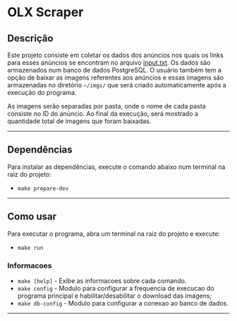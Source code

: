# OLX Scraper

## Descrição
Este projeto consiste em coletar os dados dos anúncios nos quais os links para esses anúncios se encontram no arquivo [input.txt](input.txt). Os dados são armazenados num banco de dados PostgreSQL. O usuário também tem a opção de baixar as imagens referentes aos anúncios e essas imagens são armazenadas no diretório `~/imgs/` que será criado automaticamente após a execução do programa.

As imagens serão separadas por pasta, onde o nome de cada pasta consiste no ID do anúncio. Ao final da execução, será mostrado a quantidade total de imagens que foram baixadas.

---
## Dependências

Para instalar as dependências, execute o comando abaixo num terminal na raiz do projeto:

* `make prepare-dev`

---
## Como usar

Para executar o programa, abra um terminal na raiz do projeto e execute:

* `make run`

### Informacoes

* `make [help]` - Exibe as informacoes sobre cada comando.
* `make config` - Modulo para configurar a frequencia de execucao do programa principal e habilitar/desabilitar o download das imagens;
* `make db-config` - Modulo para configurar a conexao ao banco de dados.
---